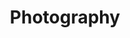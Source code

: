 ---
title: Photography
img: https://res.cloudinary.com/dhodsjwfh/image/upload/v1680236239/photo_ufelnr.jpg
cascade:
  family: regular
  categories: [photography]
  draft: false
---